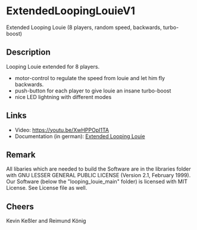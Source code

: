 # ExtendedLoopingLouieV1

Extended Looping Louie (8 players, random speed, backwards, turbo-boost)

## Description

Looping Louie extended for 8 players.

* motor-control to regulate the speed from louie and let him fly backwards.
* push-button for each player to give louie an insane turbo-boost
* nice LED lightning with different modes

## Links

* Video: <https://youtu.be/XwHPPOpI1TA>
* Documentation (in german): [Extended Looping Louie](<https://reimund-koenig.de/projects/louie/looping_louie_doku.pdf>)

## Remark

All libaries which are needed to build the Software are in the libraries folder with GNU LESSER GENERAL PUBLIC LICENSE (Version 2.1, February 1999). Our Software (below the "looping_louie_main" folder) is licensed with MIT License. See License file as well.

## Cheers

Kevin Keßler and Reimund König
